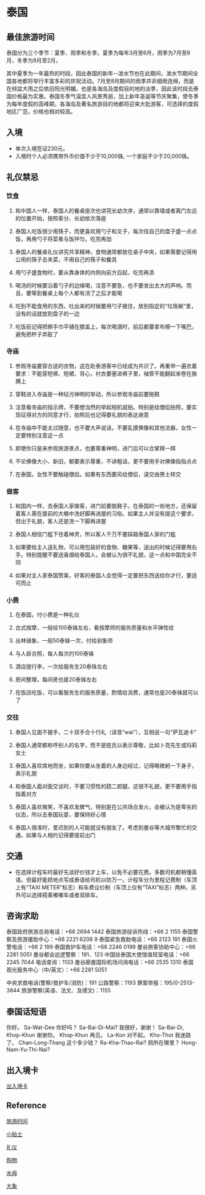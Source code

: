 # 泰国

## 最佳旅游时间

泰国分为三个季节：夏季、雨季和冬季。夏季为每年3月至6月，雨季为7月至8月，冬季为9月至2月。

其中夏季为一年最热的时段，因此泰国的新年--泼水节也在此期间，泼水节期间全国各地都将举行丰富多彩的庆祝活动。7月至8月期间的雨季并非细雨连绵，而是 在倾盆大雨之后依旧阳光明媚，也是各海岛及度假目的地的淡季，因此该时段去泰国价格最为实惠。泰国冬季气温宜人风景秀丽，加上新年圣诞等节庆聚集，使冬季 为每年度假的高峰期，各海岛及著名旅游目的地都将迎来大批游客，可选择的度假地区广范，价格也相对较高。

## 入境

- 单次入境签证230元。
- 入境时个人必须携带外币价值不少于10,000铢, 一个家庭不少于20,000铢。

## 礼仪禁忌

### 饮食

1. 和中国人一样，泰国人的餐桌座次也讲究长幼次序，通常以靠墙或者离门左远的位置开始，按照辈分、长幼依次落座

2. 泰国人吃饭很少用筷子，而更喜欢用勺子和叉子，每次往自己的盘子盛一点点饭，再用勺子将菜肴与饭拌匀，吃完再加

3. 泰国人的餐桌礼仪讲究共享精神，食物通常都放在桌子中央，如果需要记得用公用的筷子去夹菜，不用自己的筷子和餐具

4. 用勺子盛食物时，要从靠身体的内侧向前方舀起，吃完再添

5. 喝汤的时候要沿着勺子的边缘喝，注意不要急，也不要发出太大的声响。而且，要等到餐桌上每个人都有汤了之后才能喝

6. 吃到不能食用的东西，吐出来的时候要用勺子接住，放到指定的“垃圾碗”里，没有的话就放到盘子的一边

7. 吃饭前记得把擦手巾平铺在膝盖上，每次喝酒时，前后都要拿布擦一下嘴巴，避免把杯子弄脏了

### 寺庙

1. 参观寺庙要穿合适的衣物，这在赴泰游客中已经成为共识了。再重申一遍衣着要求：不能穿短裤、短裙、背心，衬衣要塞进裤子里，袖管不能翻起来卷在胳膊上

2. 穿鞋进入寺庙是一种玷污神明的举动，所以参观寺庙前要拖鞋

3. 注意看寺庙的指示牌，不要想当然的举起相机就拍。特别是给僧侣拍照，要实现征得对方的同意才行，拍照后也记得要礼貌的表达谢意

4. 在寺庙中不能太过随意，也不要大声说话，不要乱摸佛像和其他法器，女性一定要特别注意这一点

5. 即使你只是来参观旅游景点，也要尊重神明，进门后可以合掌拜一拜

6. 不论佛像大小、新旧，都要表示尊重，不讲粗话，更不要用手对佛像指指点点

7. 在泰国，女性不要触碰僧侣。如果有东西要风给僧侣，请交由男士转交

### 做客

1. 和国内一样，去泰国人家做客，进门前要脱鞋子。在泰国的一些地方，还保留着客人需在屋前的大桶中洗好脚再进屋的习俗。如果主人并没有提这个要求，但出于礼貌，客人还是洗一下脚再进屋

2. 泰国人相信门槛下住着神灵，所以客人千万不要踩踏泰国人家的门槛

3. 如果要给主人送礼物，可以用包装好的食物、糖果等，送出的时候记得要用右手。特别提醒不要送香烟给泰国人，会被认为很不礼貌，这一点和中国完全不同

4. 如果对主人家泰国赞美，好客的泰国人会觉得一定要把东西送给你才行，要适可而止

### 小费

1. 在泰国，付小费是一种礼仪

2. 古式按摩，一般给100泰铢左右，看按摩师的服务质量和水平弹性给

3. 丛林骑象，一般50泰铢一次，付给驯象师

4. 与人妖合照，每人每次约100泰铢

5. 酒店提行李，一次给服务生20泰珠左右

6. 房间整理，每间房也是20泰铢左右

7. 在饭店吃饭，可以看服务生的服务质量，酌情给消费，通常也是20泰铢就可以了

### 交往

1. 泰国人见面不握手，二十双手合十行礼（读音“wai”），互相说一句“萨瓦迪卡”

2. 泰国人通常都称呼别人的名字，而不是姓氏以表示尊敬，比如卜克先生或玛莉女士

3. 泰国人喜欢席地而坐，如果你要从坐着的人身边经过，记得略微躬一下身子，表示礼貌

4. 和泰国人面对面交谈时，不要习惯性的跷二郎腿，这很不礼貌，更不要用手指指着对方

5. 泰国人喜欢微笑，不喜欢发脾气，特别是在公共场合发火，会被认为是卑劣的仪态，所以去泰国玩耍，要保持好心情

6. 泰国人很准时，爱迟到的人可能就没有朋友了。考虑到曼谷等大城市繁忙的交通，如果与人相约记得要提前出门

## 交通

- 在选择计程车时最好先谈好价钱才上车，以免不必要花费。多数司机都稍懂英语。但最好能把地点写成泰语给司机以防万一。计程车分为里程记费制（车顶上有“TAXI METER”标志）和车费议价制（车顶上仅有“TAXI”标志）两种。另外可以选择搭乘嘟嘟车或者双排车。

## 咨询求助

泰国政府旅游总局电话：+66 2694 1442
泰国旅游投诉热线：+66 2 1155
泰国警察及旅游援助中心：+66 2221 6206 9
泰国紧急救助电话：+66 2123 191
泰国火警电话：+66 2 199
泰国救护车电话：+66 2246 0199
曼谷旅客协助中心：+66 2281 5051
曼谷都会巡逻警察：191、123
中国驻泰国大使馆值班室电话：+66 2245 7044
电话查询：1133
曼谷廊曼国际机场问询电话：+66 2535 1310
泰国观光服务中心（中/英文）：+66 2281 5051

中央求救电话(警察/救护车/消防)：191
公路警察：1193
罪案举报：195/0-2513-3844
旅游警察(英语、法文、及德文)：1155

## 泰国话短语

你好。 Sa-Wat-Dee
你好吗？ Sa-Bai-Di-Mai?
我很好，谢谢！ Sa-Bai-Di, Khop-Khun
谢谢你。 Khop-Khun
再见。 La-Kon
对不起。 Kho-Thot
我迷路了。 Chan-Long-Thang
这个多少钱？ Ra-Kha-Thao-Rai?
厕所在哪里？ Hong-Nam-Yu-Thi-Nai?

## 出入境卡

[出入境卡][3]

## Reference

[旅游时间](<http://www.amazingthailand.org.cn/Content/Index/shows/catid/121/id/1.html>)

[小贴士](<http://www.amazingthailand.org.cn/Content/Index/shows/catid/121/id/7.html>)

[礼仪](<http://www.amazingthailand.org.cn/Content/Index/shows/catid/121/id/8.html>)

[购物](<http://www.amazingthailand.org.cn/Content/Index/shows/catid/121/id/10.html>)

[水母](<http://www.amazingthailand.org.cn/Content/Index/shows/catid/121/id/13.html>)

[大象](<http://www.amazingthailand.org.cn/Content/Index/shows/catid/121/id/14.html>)

[3]: <http://www.amazingthailand.org.cn/Content/Index/shows/catid/121/id/12.html>
